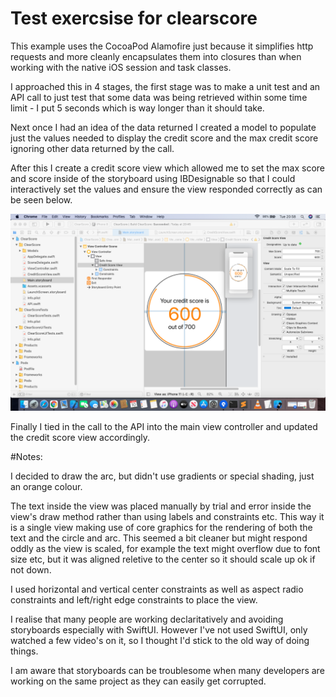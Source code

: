 # Test exercsise for clearscore


This example uses the CocoaPod Alamofire just because it simplifies http requests and more cleanly encapsulates them into closures than when working with the native iOS session and task classes.

I approached this in 4 stages, the first stage was to make a unit test and an API call to just test that some data was being retrieved within some time limit - I put 5 seconds which is way longer than it should take.

Next once I had an idea of the data returned I created a model to populate just the values needed to display the credit score and the max credit score ignoring other data returned by the call.

After this I create a credit score view which allowed me to set the max score and score inside of the storyboard using IBDesignable so that I could interactively set the values and ensure the view responded correctly as can be seen below.

![Alt text](/Screenshots/CreditScoreView.png?raw=true "Credit Score View using IBDesignable in Storyboard")

Finally I tied in the call to the API into the main view controller and updated the credit score view accordingly.

#Notes:

I decided to draw the arc, but didn't use gradients or special shading, just an orange colour.

The text inside the view was placed manually by trial and error inside the view's draw method rather than using labels and constraints etc. This way it is a single view making use of core graphics for the rendering of both the text and the circle and arc.  This seemed a bit cleaner but might respond oddly as the view is scaled, for example the text might overflow due to font size etc, but it was aligned reletive to the center so it should scale up ok if not down.

I used horizontal and vertical center constraints as well as aspect radio constraints and left/right edge constraints to place the view.

I realise that many people are working declaritatively and avoiding storyboards especially with SwiftUI.  However I've not used SwiftUI, only watched a few video's on it, so I thought I'd stick to the old way of doing things.

I am aware that storyboards can be troublesome when many developers are working on the same project as they can easily get corrupted.





